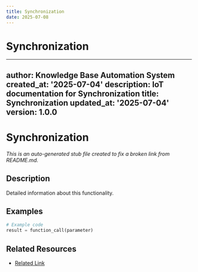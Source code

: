 ```yaml
---
title: Synchronization
date: 2025-07-08
---
```


# Synchronization

---
author: Knowledge Base Automation System
created_at: '2025-07-04'
description: IoT documentation for Synchronization
title: Synchronization
updated_at: '2025-07-04'
version: 1.0.0
---

# Synchronization

*This is an auto-generated stub file created to fix a broken link from README.md.*

## Description

Detailed information about this functionality.

## Examples

```python
# Example code
result = function_call(parameter)
```

## Related Resources

- [Related Link](./related_resource.md)
